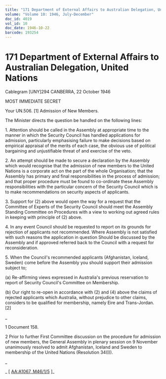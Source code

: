 ```yaml
---
title: "171 Department of External Affairs to Australian Delegation, United Nations"
volume: "Volume 10: 1946, July-December"
doc_id: 4019
vol_id: 10
doc_date: 1946-10-22
barcode: 193254
---
```


# 171 Department of External Affairs to Australian Delegation, United Nations

Cablegram [UNY]294 CANBERRA, 22 October 1946

MOST IMMEDIATE SECRET

Your UN.506. [1] Admission of New Members.

The Minister directs the question be handled on the following lines:

1\. Attention should be called in the Assembly at appropriate time to the manner in which the Security Council has handled applications for admission, particularly emphasising failure to make decisions based on empirical appraisal of the merits of each case, the obvious use of political bargaining and unjustifiable threat of and exercise of the veto.

2\. An attempt should be made to secure a declaration by the Assembly which would recognise that the admission of new members to the United Nations is a corporate act on the part of the whole Organisation; that the Assembly has primary and final responsibilities in the process of admission; and that proper procedure must be found to co-ordinate these Assembly responsibilities with the particular concern of the Security Council which is to make recommendations on security aspects of applicants.

3\. Support for (2) above would open the way for a request that the Committee of Experts of the Security Council should meet the Assembly Standing Committee on Procedures with a view to working out agreed rules in keeping with principle of (2) above.

4\. In any event Council should be requested to report on its grounds for rejection of applicants not recommended. Where Assembly is not satisfied with such reasons the application in question Should be discussed by the Assembly and if approved referred back to the Council with a request for reconsideration.

5\. When the Council's recommended applicants (Afghanistan, Iceland, Sweden) come before the Assembly you should support their admission subject to;

(a) Re-affirming views expressed in Australia's previous reservation to report of Security Council's Committee on Membership.

(b) Our right to re-open in accordance with (2) and (4) above the claims of rejected applicants which Australia, without prejudice to other claims, considers to be qualified for membership, namely Eire and Trans-Jordan. [2]

_

1 Document 158.

2 Prior to further First Committee discussion on the procedure for admission of new members, the General Assembly in plenary session on 9 November unanimously resolved to admit Afghanistan, Iceland and Sweden to membership of the United Nations (Resolution 34(I)).

_

_ [ [AA:A1067, M46/1/5](http://www.naa.gov.au/cgi-bin/Search?O=I&Number=193254) ]_
